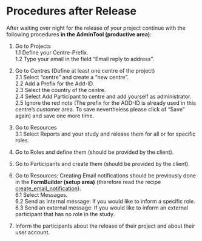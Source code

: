 # Procedures after Release
After waiting over night for the release of your project continue with the following procedures **in the AdminTool (productive area)**:

1. Go to Projects  
    1.1 Define your Centre-Prefix.  
    1.2 Type your email in the field “Email reply to address”.  

2. Go to Centres (Define at least one centre of the project)  
    2.1 Select “centre” and create a “new centre”.  
    2.2 Add a Prefix for the Add-ID.  
    2.3 Select the country of the centre.  
    2.4 Select Add Participant to centre and add yourself as administrator.  
    2.5 Ignore the red note (The prefix for the ADD-ID is already used in this centre’s customer area. To save nevertheless please click of “Save” again) and save one more time.

3. Go to Resources  
    3.1 Select Reports and your study and release them for all or for specific roles.

4. Go to Roles and define them (should be provided by the client).
      
5. Go to Participants and create them (should be provided by the client).
      
6. Go to Resources: Creating Email notifications should be previously done in the **FormBuilder (setup area)** (therefore read the recipe [create_email_notification](https://swissclinicaltrialorganisation.github.io/DM_secuTrial_recipes/create_email_notification/)).  
    6.1 Select Messages.  
    6.2 Send as internal message: If you would like to inform a specific role.  
    6.3 Send an external message: If you would like to inform an external participant that has no role in the study.  
    
7. Inform the participants about the release of their project and about their user account.
